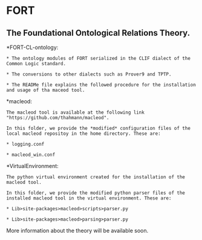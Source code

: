# FORT
The Foundational Ontological Relations Theory.
------------------------------------------------


*FORT-CL-ontology: 

    * The ontology modules of FORT serialized in the CLIF dialect of the Common Logic standard. 
    
    * The conversions to other dialects such as Prover9 and TPTP.
    
    * The READMe file explains the followed procedure for the installation and usage of tha maceod tool.
    
    
*macleod: 

    The macleod tool is available at the following link "https://github.com/thahmann/macleod". 
    
    In this folder, we provide the *modified* configuration files of the local macleod repositoy in the home directory. These are:
    
    * logging.conf
    
    * macleod_win.conf
    
    
*VirtualEnvironment: 

    The python virtual environment created for the installation of the macleod tool. 
    
    In this folder, we provide the modified python parser files of the installed macleod tool in the virtual environment. These are:
    
    * Lib>site-packages>macleod>scripts>parser.py
    
    * Lib>site-packages>macleod>parsing>parser.py
    


More information about the theory will be available soon.
